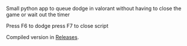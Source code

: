 Small python app to queue dodge in valorant without having to close the game or wait out the timer

Press F6 to dodge
press F7 to close script

Compiled version in [Releases](https://github.com/Hitthetarg3t/ValQDodger/releases).
